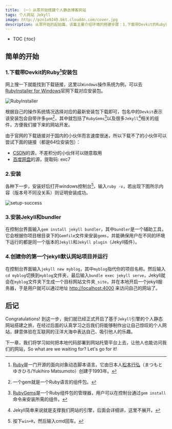 ```yaml
---
title: （一）从零开始搭建个人静态博客网站
tags: 个人网站 Jekyll
image: http://pzn1a9240.bkt.clouddn.com/cover.jpg
description: 从零开始的起始篇，该篇主要介绍环境的搭建步骤：1.下载带Devkit的Ruby安装包；2.安装；3.安装Jekyll和bundler；4.创建你的第一个jekyll默认网站项目并运行。
---
```

* TOC
{:toc}

## 简单的开始

### 1.下载带Devkit的Ruby[^Ruby]安装包

网上搜一下就能找到下载链接，这里以`Windows`操作系统为例，可以去[RubyInstaller for Windows][1]官网下载对应安装包。

![RubyInstaller](http://pzn1a9240.bkt.clouddn.com/2rubyInstaller.png)

根据自己的操作系统情况选择对应的最新安装包下载即可，包名中的`Devkit`表示该安装包会自带许多`gem`[^gem]，其中就包括了`RubyGems`[^RubyGems]以及很多`Jekyll`[^Jekyll]相关的组件，方便我们接下来的网站开发。

由于官网的下载链接对于国内的小伙伴而言速度很迷，所以下载不了的小伙伴可以尝试下面的链接（都是64位安装包）：

* [CSDN][2]的源，不差积分的小伙伴可以随意取用
* [百度网盘][3]的源，提取码: exc7

### 2.安装

各种下一步，安装好后打开windows控制台[^console]，输入`ruby -v`，若出现下图所示内容（版本号不同没关系）则证明安装成功。

![setup-success](http://pzn1a9240.bkt.clouddn.com/3ruby-install-success.PNG)

### 3.安装Jekyll和bundler

在控制台界面输入`gem install jekyll bundler`，其中`bundler`是一个辅助工具，它会根据你项目根目录下的`Gemfile`文件来安装`gems`，并能确保用户在不同的环境下运行的都是同一个版本的`Jekyll`和`Jekyll plugin`（Jekyll插件）。

### 4.创建你的第一个jekyll默认网站项目并运行

在控制台界面输入`jekyll new myblog`，其中`myblog`指代你的项目名称。然后输入`cd myblog`切换到`myblog`文件夹，最后输入`bundle exec jekyll serve`，Jekyll就会在`myblog`文件夹下生成一个目标网站文件夹`_site`，并在本地开启一个jekyll服务器，于是用户就可以通过地址 [http://localhost:4000][7] 来访问自己的网站了。

## 后记

Congratulations! 到这一步，我们就已经正式开启了基于`Jekyll`引擎的个人静态网站搭建之旅，在经过后面的认真学习之后我们将能够制作出让自己惊叹的个人网站，肆意体验在互联网的汪洋大海中表达自己、吸引他人的乐趣。

下一章，我们将学习如何把本地代码部署到网站托管平台上去，让他人也能访问我们的网站，So what are we waiting for? Let's go for it!

[^Ruby]: [Ruby][4]是一门开源的面向对象动态脚本语言。它由日本人[松本行弘][5]（まつもとゆきひろ/Yukihiro Matsumoto）创建于1993年。
[^gem]: 一个gem就是一个Ruby语言的组件包。
[^RubyGems]: [RubyGems][6]是一个Ruby组件包的管理器，用户可以在控制台通过`gem install`命令来安装所需的组件。
[^Jekyll]: Jekyll简单来说就是支撑我们网站的引擎，后面会详细讲，这里不展开。
[^console]: 按下`win+R`，然后输入cmd回车。

[1]: https://rubyinstaller.org/downloads/
[2]: https://download.csdn.net/download/burnian/11929849
[3]: https://pan.baidu.com/s/17x-3ZNJ8N1UgdmvsbnyinQ
[4]: https://www.ruby-lang.org/zh_cn/
[5]: https://baike.baidu.com/item/%E6%9D%BE%E6%9C%AC%E8%A1%8C%E5%BC%98/539636?fr=aladdin
[6]: https://rubygems.org/
[7]: http://localhost:4000
